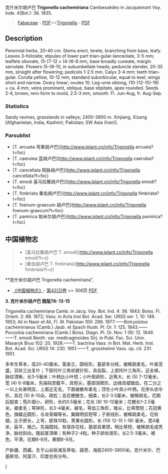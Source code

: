 克什米尔胡卢巴 **Trigonella cachemiriana** Cambessèdes in Jacquemont Voy. Inde. 4(Bot.): 36. 1835.

> [Fabaceae](http://www.iplant.cn/info/Fabaceae?t=foc) - [PDF](http://www.iplant.cn/foc/pdf/Fabaceae.pdf)>>[Trigonella](http://www.iplant.cn/info/Trigonella?t=foc) - [PDF](http://www.iplant.cn/foc/pdf/Trigonella.pdf)

## Description

Perennial herbs, 20-40 cm. Stems erect, terete, branching from base, leafy. Leaves 3-foliolate; stipules of lower part trian-gular-lanceolate, 3-5 mm; leaflets obovate, (5-)7-12 × (4-)6-8 mm, base broadly cuneate, margin serrulate. Flowers (5-)8-10, in subumbellate heads; peduncle slender, 20-35 mm, straight after flowering; pedicels 1-2.5 mm. Calyx 3-4 mm; teeth trian-gular. Corolla yellow, 10-12 mm; standard suborbicular, equal to keel; wings short and narrow. Ovary linear; ovules 10. Leg-ume oblong, (10-)12-15(-18) × ca. 4 mm, veins prominent, oblique, base stipitate, apex rounded. Seeds 2-4, brown, reni-form to ovoid, 2.5-3 mm, smooth. Fl. Jun-Aug, fr. Aug-Sep.

### Statistics
Sandy ravines, grasslands in valleys; 2400-3800 m. Xinjiang, Xizang [Afghanistan, India, Kashmir, Pakistan; SW Asia (Iran)].

### Parsublist

* [T.  arcuata  弯果胡卢巴](http://www.iplant.cn/info/Trigonella arcuata?t=foc)
* [T.  caerulea  蓝胡卢巴](http://www.iplant.cn/info/Trigonella caerulea?t=foc)
* [T.  cancellata  网脉胡卢巴](http://www.iplant.cn/info/Trigonella cancellata?t=foc)
* [T.  emodi  喜马拉雅胡卢巴](http://www.iplant.cn/info/Trigonella emodi?t=foc)
* [T.  fimbriata  重齿胡卢巴](http://www.iplant.cn/info/Trigonella fimbriata?t=foc)
* [T.  foenum-graecum  胡卢巴](http://www.iplant.cn/info/Trigonella foenum-graecum?t=foc)
* [T.  pamirica  帕米尔胡卢巴](http://www.iplant.cn/info/Trigonella pamirica?t=foc)

## 中国植物志

> * [喜马拉雅胡卢巴  T.  emodi](http://www.iplant.cn/info/Trigonella emodi?t=z)
> * [重齿胡卢巴  T.  fimbriata](http://www.iplant.cn/info/Trigonella fimbriata?t=z)


**克什米尔胡卢巴 Trigonella cachemiriana",

* [《中国植物志》](http://www.iplant.cn/frps)- [第42(2)卷](http://www.iplant.cn/frps/vol/42(2)) >> 306页 [PDF](http://www.iplant.cn/frps/pdf/42(2)/306.PDF)


**3. 克什米尔胡卢巴 图版78: 13-15**

Trigonella cachemiriana Camb. in Jacq. Voy. Bot. Ind. 4: 36. 1843; Boiss. Fl. Orient. 2: 88. 1872; Vass. in Acta Inst Bot. Acad. Ser. URSS ser. 1, 10: 149. 1953; Ali in Nasir et Ali, Fl. W. Pakistan 100: 299. 1977.——Botryolotus cachemirianus (Camb.) Jaub. et Spach Illustr. Pl. Or. 1: 125. 1843.——Pocockia cachemiriana (Camb.) Boiss. Diagn. Pl. Or. Nov. 1 (9): 12. 1849.——T. emodi Benth. var. medicaginoides Sirj. in Publ. Fac. Sci. Univ. Masaryk Bruo 102: 20. 1928.——T. bactrina Vass. in Bot. Mat. Herb. Inst. Bot. Acad. Sci. URSS 14: 230. 1951.——T. grossheimii Vass. op. cit. 231. 1951.

多年生草本，高20-40厘米。茎直立，圆柱形，基部多分枝，被稀疏柔毛，叶甚茂盛。羽状三出复叶；下部托叶三角状披针形，具齿裂，上部托叶三角形，近全缘，脉纹清晰，长3-5毫米；叶柄比小叶短；小叶倒卵形，近等大，长 (5) 7-12毫米，宽 (4) 6-8毫米，先端钝至截平，具短尖，基部阔楔形，边缘具细锯齿，在二分之一以上处甚明显，上面近无毛，下面被散布柔毛；顶生小叶具小叶柄。花序头状伞形，具花 (5) 8-10朵，疏松；总花梗腋生，细柔，长2-3.5厘米，被稀疏毛，花期后挺直；苞片细小，卵形，长约0.5毫米；花长 (8) 10-12毫米；花梗长1-2.5毫米，被柔毛；萼钟形，长3-4毫米，被毛，萼齿三角形，锥尖，比萼筒短；花冠黄色，旗瓣近圆形，与龙骨瓣等长，翼瓣明显短窄；子房线形，被稀疏柔毛，花柱细，比子房长，上弯，胚珠10粒，荚果长圆形，长 (10) 12-15 (-18) 毫米，宽4毫米，扁平，微凸，先端圆钝，有宿存花柱，基部具果颈，稍比萼短，被稀疏毛或秃净，脉纹斜向，隆起甚清晰；有种子2-4粒。种子卵状肾形，长2.5-3毫米，褐色，平滑。花期6-8月，果期8-9月。

产新疆、西藏。生于山谷砾滩及草甸、路旁，海拔2400-3800米。克什米尔、巴基斯坦、阿富汗、印度也有分布。

}